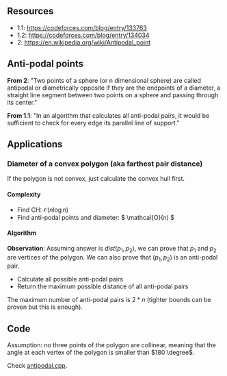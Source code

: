 ## Resources
- 1.1: https://codeforces.com/blog/entry/133763
- 1.2: https://codeforces.com/blog/entry/134034
- 2: https://en.wikipedia.org/wiki/Antipodal_point
## Anti-podal points

**From 2**:
"Two points of a sphere (or n dimensional sphere) are called antipodal or diametrically opposite if they are the endpoints of a diameter, a straight line segment between two points on a sphere and passing through its center."

**From 1.1**:
"In an algorithm that calculates all anti-podal pairs, it would be sufficient to check for every edge its parallel line of support."

## Applications

### Diameter of a convex polygon (aka farthest pair distance)

If the polygon is not convex, just calculate the convex hull first.

#### Complexity
- Find CH: $\mathcal{O}(n\log n)$
- Find anti-podal points and diameter: $ \mathcal{O}(n) $

#### Algorithm
**Observation**: Assuming answer is $dist(p_1, p_2)$, we can prove that $p_1$ and $p_2$ are vertices of the polygon. We can also prove that $(p_1, p_2)$ is an anti-podal pair.

- Calculate all possible anti-podal pairs
- Return the maximum possible distance of all anti-podal pairs

The maximum number of anti-podal pairs is $2 * n$ (tighter bounds can be proven but this is enough).
## Code
Assumption: no three points of the polygon are collinear, meaning that the angle at each vertex of the polygon is smaller than $180 \degree$.

Check [antipodal.cpp](antipodal.cpp).
